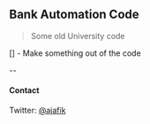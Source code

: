 ## Bank Automation Code

> Some old University code

[] - Make something out of the code

--
#### Contact
Twitter: [@ajafik](https://twitter.com/ajafik)
